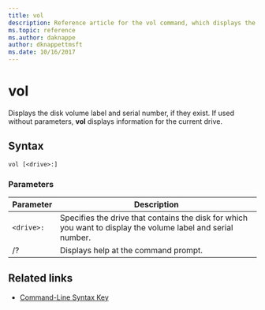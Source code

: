 ```yaml
---
title: vol
description: Reference article for the vol command, which displays the disk volume label and serial number, if they exist.
ms.topic: reference
ms.author: daknappe
author: dknappettmsft
ms.date: 10/16/2017
---
```



# vol

Displays the disk volume label and serial number, if they exist.  If used without parameters, **vol** displays information for the current drive.

## Syntax

```
vol [<drive>:]
```

### Parameters

| Parameter | Description |
|--|--|
| `<drive>:` | Specifies the drive that contains the disk for which you want to display the volume label and serial number. |
| /? | Displays help at the command prompt. |

## Related links

- [Command-Line Syntax Key](command-line-syntax-key.md)
